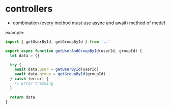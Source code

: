 # controllers

- combination (every method must use async and await) method of model

example:

```javascript
import { getUserById, getGroupById } from '..'

export async function getUserAndGroupById(userId, groupId) {
  let data = {}

  try {
    await data.user = getUserById(userId)
    await data.group = getGroupById(groupId)
  } catch (error) {
    // Error tracking
  }

  return data
}
```